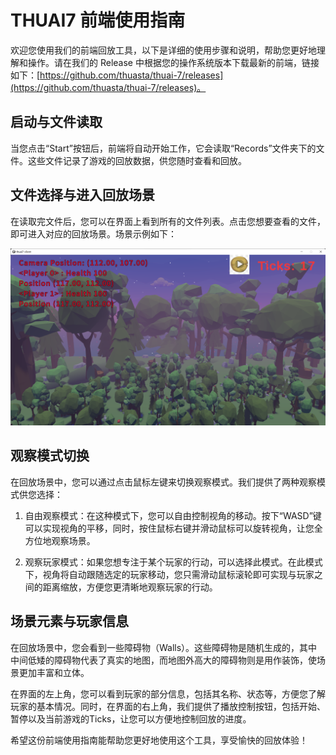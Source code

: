# THUAI7 前端使用指南

欢迎您使用我们的前端回放工具，以下是详细的使用步骤和说明，帮助您更好地理解和操作。请在我们的 Release 中根据您的操作系统版本下载最新的前端，链接如下：[https://github.com/thuasta/thuai-7/releases](https://github.com/thuasta/thuai-7/releases)。

## 启动与文件读取

当您点击“Start”按钮后，前端将自动开始工作，它会读取“Records”文件夹下的文件。这些文件记录了游戏的回放数据，供您随时查看和回放。

## 文件选择与进入回放场景

在读取完文件后，您可以在界面上看到所有的文件列表。点击您想要查看的文件，即可进入对应的回放场景。场景示例如下：

![Viewer.jpg](images/Viewer.jpg)

## 观察模式切换

在回放场景中，您可以通过点击鼠标左键来切换观察模式。我们提供了两种观察模式供您选择：

1. 自由观察模式：在这种模式下，您可以自由控制视角的移动。按下“WASD”键可以实现视角的平移，同时，按住鼠标右键并滑动鼠标可以旋转视角，让您全方位地观察场景。

2. 观察玩家模式：如果您想专注于某个玩家的行动，可以选择此模式。在此模式下，视角将自动跟随选定的玩家移动，您只需滑动鼠标滚轮即可实现与玩家之间的距离缩放，方便您更清晰地观察玩家的行动。

## 场景元素与玩家信息

在回放场景中，您会看到一些障碍物（Walls）。这些障碍物是随机生成的，其中中间低矮的障碍物代表了真实的地图，而地图外高大的障碍物则是用作装饰，使场景更加丰富和立体。

在界面的左上角，您可以看到玩家的部分信息，包括其名称、状态等，方便您了解玩家的基本情况。同时，在界面的右上角，我们提供了播放控制按钮，包括开始、暂停以及当前游戏的Ticks，让您可以方便地控制回放的进度。

希望这份前端使用指南能帮助您更好地使用这个工具，享受愉快的回放体验！